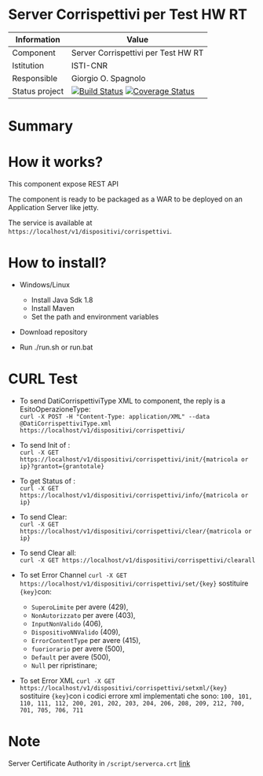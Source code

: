 Server Corrispettivi per Test HW RT
==================




Information   | Value
------------- | --------
Component     | Server Corrispettivi per Test HW RT
Istitution    | ISTI-CNR
Responsible   | Giorgio O. Spagnolo <spagnolo at isti.cnr.it>
Status project| [![Build Status](https://travis-ci.org/imatesiu/TestHWCorrispettivi.svg?branch=corrispettiviV7)](https://github.com/imatesiu/TestHWCorrispettivi/) [![Coverage Status](https://coveralls.io/repos/github/imatesiu/TestHWCorrispettivi/badge.svg?branch=corrispettiviV7)](https://coveralls.io/github/imatesiu/TestHWCorrispettivi?branch=corrispettiviV7)



# Summary


# How it works?

This component expose REST API

The component is ready to be packaged as a WAR to be deployed on an Application Server like jetty.

The service is available at `https://localhost/v1/dispositivi/corrispettivi`.

# How to install?

  * Windows/Linux
    * Install Java Sdk 1.8 
    * Install Maven 
    * Set the path and environment variables 
  
  * Download repository
  * Run ./run.sh or run.bat

# CURL Test
 * To send DatiCorrispettiviType XML to component, the reply is a EsitoOperazioneType:  
`curl -X POST -H "Content-Type: application/XML" --data @DatiCorrispettiviType.xml https://localhost/v1/dispositivi/corrispettivi/`

* To send Init of :  
`curl -X GET https://localhost/v1/dispositivi/corrispettivi/init/{matricola or ip}?grantot={grantotale}`

* To get Status of :  
`curl -X GET https://localhost/v1/dispositivi/corrispettivi/info/{matricola or ip}`

* To send Clear:  
`curl -X GET https://localhost/v1/dispositivi/corrispettivi/clear/{matricola or ip}`

* To send Clear all:  
`curl -X GET https://localhost/v1/dispositivi/corrispettivi/clearall`

* To set Error Channel 
`curl -X GET https://localhost/v1/dispositivi/corrispettivi/set/{key}` sostituire `{key}`con:
  * `SuperoLimite` per avere (429),
  *  `NonAutorizzato` per avere  (403),
  *  `InputNonValido` (406),
  *  `DispositivoNNValido` (409),
  *  `ErrorContentType` per avere (415),
  *  `fuoriorario` per avere (500),
  *  `Default` per avere (500),
  *  `Null` per ripristinare;

* To set Error XML
`curl -X GET https://localhost/v1/dispositivi/corrispettivi/setxml/{key}` sostituire `{key}`con i codici errore xml implementati che sono: `100, 101, 110, 111, 112, 200, 201, 202, 203, 204, 206, 208, 209, 212, 700, 701, 705, 706, 711`


# Note
Server Certificate Authority in `/script/serverca.crt` [link](https://raw.githubusercontent.com/imatesiu/TestHWCorrispettivi/2.4.2_C10/script/serverca.crt)
